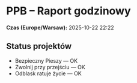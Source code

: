 # PPB – Raport godzinowy
**Czas (Europe/Warsaw):** 2025-10-22 22:22

## Status projektów
- Bezpieczny Pieszy — OK
- Zwolnij przy przejściu — OK
- Odblask ratuje życie — OK

